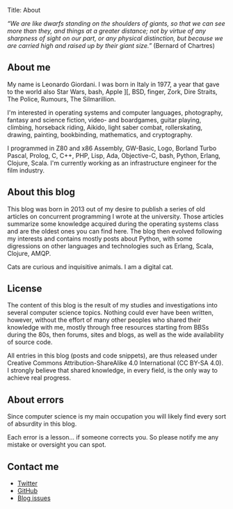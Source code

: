 Title: About

_“We are like dwarfs standing on the shoulders of giants, so that we can see more than they, and things at a greater distance; not by virtue of any sharpness of sight on our part, or any physical distinction, but because we are carried high and raised up by their giant size.”_ (Bernard of Chartres)

## About me

My name is Leonardo Giordani. I was born in Italy in 1977, a year that gave to the world also Star Wars, bash, Apple ][, BSD, finger, Zork, Dire Straits, The Police, Rumours, The Silmarillion.

I'm interested in operating systems and computer languages, photography, fantasy and science fiction, video- and boardgames, guitar playing, climbing, horseback riding, Aikido, light saber combat, rollerskating, drawing, painting, bookbinding, mathematics, and cryptography.

I programmed in Z80 and x86 Assembly, GW-Basic, Logo, Borland Turbo Pascal, Prolog, C, C++, PHP, Lisp, Ada, Objective-C, bash, Python, Erlang, Clojure, Scala. I'm currently working as an infrastructure engineer for the film industry.

## About this blog

This blog was born in 2013 out of my desire to publish a series of old articles on concurrent programming I wrote at the university. Those articles summarize some knowledge acquired during the operating systems class and are the oldest ones you can find here. The blog then evolved following my interests and contains mostly posts about Python, with some digressions on other languages and technologies such as Erlang, Scala, Clojure, AMQP.

Cats are curious and inquisitive animals. I am a digital cat.

## License

The content of this blog is the result of my studies and investigations into several computer science topics. Nothing could ever have been written, however, without the effort of many other peoples who shared their knowledge with me, mostly through free resources starting from BBSs during the 80s, then forums, sites and blogs, as well as the wide availability of source code.

All entries in this blog (posts and code snippets), are thus released under Creative Commons Attribution-ShareAlike 4.0 International (CC BY-SA 4.0). I strongly believe that shared knowledge, in every field, is the only way to achieve real progress.

## About errors

Since computer science is my main occupation you will likely find every sort of absurdity in this blog.

Each error is a lesson... if someone corrects you. So please notify me any mistake or oversight you can spot.

## Contact me

* [Twitter](https://twitter.com/thedigicat)
* [GitHub](https://github.com/TheDigitalCatOnline)
* [Blog issues](https://github.com/TheDigitalCatOnline/thedigitalcatonline.github.com/issues)
